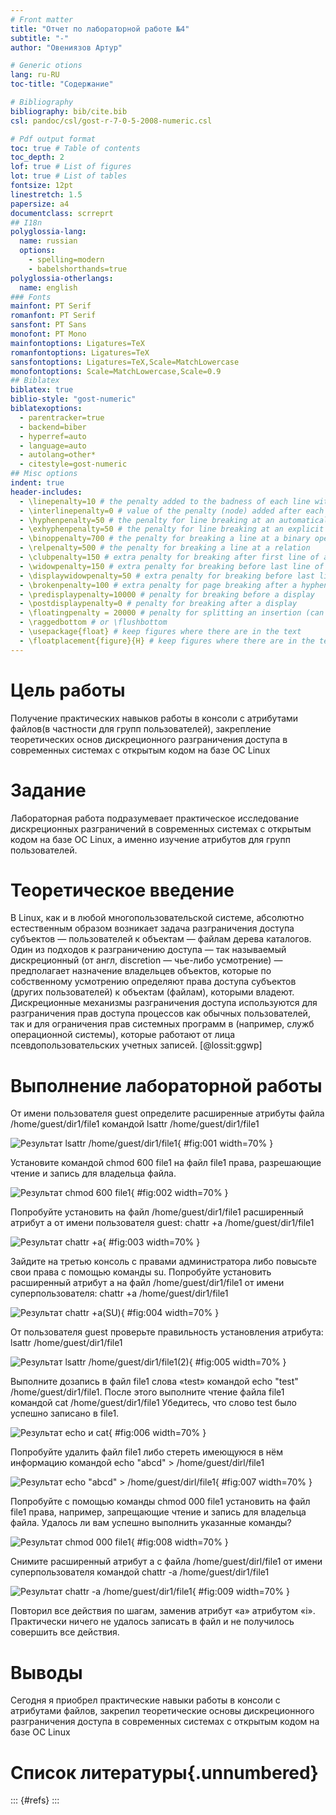 ```yaml
---
# Front matter
title: "Отчет по лабораторной работе №4"
subtitle: "-"
author: "Овениязов Артур"

# Generic otions
lang: ru-RU
toc-title: "Содержание"

# Bibliography
bibliography: bib/cite.bib
csl: pandoc/csl/gost-r-7-0-5-2008-numeric.csl

# Pdf output format
toc: true # Table of contents
toc_depth: 2
lof: true # List of figures
lot: true # List of tables
fontsize: 12pt
linestretch: 1.5
papersize: a4
documentclass: scrreprt
## I18n
polyglossia-lang:
  name: russian
  options:
	- spelling=modern
	- babelshorthands=true
polyglossia-otherlangs:
  name: english
### Fonts
mainfont: PT Serif
romanfont: PT Serif
sansfont: PT Sans
monofont: PT Mono
mainfontoptions: Ligatures=TeX
romanfontoptions: Ligatures=TeX
sansfontoptions: Ligatures=TeX,Scale=MatchLowercase
monofontoptions: Scale=MatchLowercase,Scale=0.9
## Biblatex
biblatex: true
biblio-style: "gost-numeric"
biblatexoptions:
  - parentracker=true
  - backend=biber
  - hyperref=auto
  - language=auto
  - autolang=other*
  - citestyle=gost-numeric
## Misc options
indent: true
header-includes:
  - \linepenalty=10 # the penalty added to the badness of each line within a paragraph (no associated penalty node) Increasing the value makes tex try to have fewer lines in the paragraph.
  - \interlinepenalty=0 # value of the penalty (node) added after each line of a paragraph.
  - \hyphenpenalty=50 # the penalty for line breaking at an automatically inserted hyphen
  - \exhyphenpenalty=50 # the penalty for line breaking at an explicit hyphen
  - \binoppenalty=700 # the penalty for breaking a line at a binary operator
  - \relpenalty=500 # the penalty for breaking a line at a relation
  - \clubpenalty=150 # extra penalty for breaking after first line of a paragraph
  - \widowpenalty=150 # extra penalty for breaking before last line of a paragraph
  - \displaywidowpenalty=50 # extra penalty for breaking before last line before a display math
  - \brokenpenalty=100 # extra penalty for page breaking after a hyphenated line
  - \predisplaypenalty=10000 # penalty for breaking before a display
  - \postdisplaypenalty=0 # penalty for breaking after a display
  - \floatingpenalty = 20000 # penalty for splitting an insertion (can only be split footnote in standard LaTeX)
  - \raggedbottom # or \flushbottom
  - \usepackage{float} # keep figures where there are in the text
  - \floatplacement{figure}{H} # keep figures where there are in the text
---
```


# Цель работы

Получение практических навыков работы в консоли с атрибутами файлов(в частности для групп пользователей), закрепление теоретических основ дискреционного разграничения доступа в современных системах с открытым кодом на базе ОС Linux

# Задание

Лабораторная работа подразумевает практическое исследование дискреционных разграничений в современных системах с открытым кодом на базе ОС Linux, а именно изучение атрибутов для групп пользователей.

# Теоретическое введение

В Linux, как и в любой многопользовательской системе, абсолютно естественным образом возникает задача разграничения доступа субъектов — пользователей к объектам — файлам дерева каталогов.
Один из подходов к разграничению доступа — так называемый дискреционный (от англ, discretion — чье-либо усмотрение) — предполагает назначение владельцев объектов, которые по собственному усмотрению определяют права доступа субъектов (других пользователей) к объектам (файлам), которыми владеют.
Дискреционные механизмы разграничения доступа используются для разграничения прав доступа процессов как обычных пользователей, так и для ограничения прав системных программ в (например, служб операционной системы), которые работают от лица псевдопользовательских учетных записей.
[@lossit:ggwp]

# Выполнение лабораторной работы 

От имени пользователя guest определите расширенные атрибуты файла /home/guest/dir1/file1 командой lsattr /home/guest/dir1/file1

![Результат lsattr /home/guest/dir1/file1](images/img(1).png){ #fig:001 width=70% }

Установите командой chmod 600 file1 на файл file1 права, разрешающие чтение и запись для владельца файла.

![Результат chmod 600 file1](images/img(2).png){ #fig:002 width=70% }

Попробуйте установить на файл /home/guest/dir1/file1 расширенный атрибут a от имени пользователя guest: chattr +a /home/guest/dir1/file1

![Результат chattr +a](images/img(3).png){ #fig:003 width=70% }

Зайдите на третью консоль с правами администратора либо повысьте свои права с помощью команды su. Попробуйте установить расширенный атрибут a на файл /home/guest/dir1/file1 от имени суперпользователя:
chattr +a /home/guest/dir1/file1

![Результат chattr +a(SU)](images/img(4).png){ #fig:004 width=70% }

От пользователя guest проверьте правильность установления атрибута: lsattr /home/guest/dir1/file1

![Результат lsattr /home/guest/dir1/file1(2)](images/img(5).png){ #fig:005 width=70% }

Выполните дозапись в файл file1 слова «test» командой echo "test" /home/guest/dir1/file1. После этого выполните чтение файла file1 командой cat /home/guest/dir1/file1
Убедитесь, что слово test было успешно записано в file1.

![Результат echo и cat](images/img(6).png){ #fig:006 width=70% }

Попробуйте удалить файл file1 либо стереть имеющуюся в нём информацию командой echo "abcd" > /home/guest/dirl/file1

![Результат echo "abcd" > /home/guest/dirl/file1](images/img(7).png){ #fig:007 width=70% }

Попробуйте с помощью команды chmod 000 file1 установить на файл file1 права, например, запрещающие чтение и запись для владельца файла. Удалось ли вам успешно выполнить указанные команды?

![Результат chmod 000 file1](images/img(8).png){ #fig:008 width=70% }

Снимите расширенный атрибут a с файла /home/guest/dirl/file1 от имени суперпользователя командой chattr -a /home/guest/dir1/file1

![Результат chattr -a /home/guest/dir1/file1](images/img(9).png){ #fig:009 width=70% }

Повторил все действия по шагам, заменив атрибут «a» атрибутом «i». Практически ничего не удалось записать в файл и не получилось совершить все действия.

# Выводы

Сегодня я приобрел практические навыки работы в консоли с атрибутами файлов, закрепил теоретические основы дискреционного разграничения доступа в современных системах с открытым кодом на базе ОС Linux

# Список литературы{.unnumbered}

::: {#refs}
:::